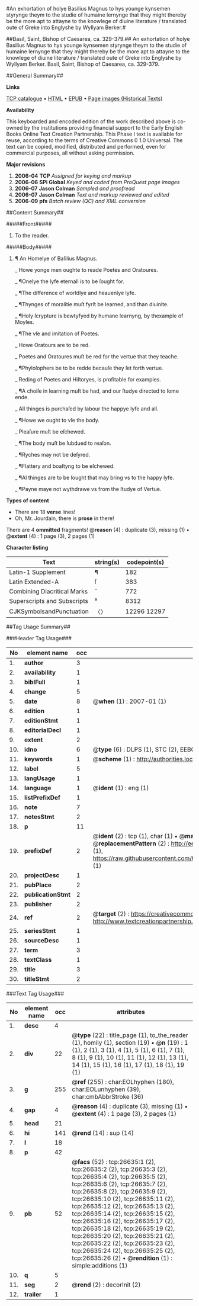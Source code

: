 #An exhortation of holye Basilius Magnus to hys younge kynsemen styrynge theym to the studie of humaine lernynge that they might thereby be the more apt to attayne to the knowlege of diuine literature / translated oute of Greke into Englyshe by Wyllyam Berker.#

##Basil, Saint, Bishop of Caesarea, ca. 329-379.##
An exhortation of holye Basilius Magnus to hys younge kynsemen styrynge theym to the studie of humaine lernynge that they might thereby be the more apt to attayne to the knowlege of diuine literature / translated oute of Greke into Englyshe by Wyllyam Berker.
Basil, Saint, Bishop of Caesarea, ca. 329-379.

##General Summary##

**Links**

[TCP catalogue](http://www.ota.ox.ac.uk/tcp/)  • 
[HTML](http://tei.it.ox.ac.uk/tcp/Texts-HTML/free/A05/A05286.html)  • 
[EPUB](http://tei.it.ox.ac.uk/tcp/Texts-EPUB/free/A05/A05286.epub) • 
[Page images (Historical Texts)](https://data.historicaltexts.jisc.ac.uk/view?pubId=eebo-23440288e&pageId=eebo-23440288e-26635-1)

**Availability**

This keyboarded and encoded edition of the
	       work described above is co-owned by the institutions
	       providing financial support to the Early English Books
	       Online Text Creation Partnership. This Phase I text is
	       available for reuse, according to the terms of Creative
	       Commons 0 1.0 Universal. The text can be copied,
	       modified, distributed and performed, even for
	       commercial purposes, all without asking permission.

**Major revisions**

1. __2006-04__ __TCP__ *Assigned for keying and markup*
1. __2006-06__ __SPi Global__ *Keyed and coded from ProQuest page images*
1. __2006-07__ __Jason Colman__ *Sampled and proofread*
1. __2006-07__ __Jason Colman__ *Text and markup reviewed and edited*
1. __2006-09__ __pfs__ *Batch review (QC) and XML conversion*

##Content Summary##

#####Front#####

1. To the reader.

#####Body#####

1. ¶ An Homelye of Baſilius Magnus.

    _ Howe yonge men oughte to reade Poetes and Oratoures.

    _ ¶Onelye the lyfe eternall is to be ſought for.

    _ ¶The difference of worldlye and heauenlye lyfe.

    _ ¶Thynges of moralitie muſt fyrſt be learned, and than diuinite.

    _ ¶Holy ſcrypture is bewtyfyed by humane learnyng, by thexample of Moyſes.

    _ ¶The vſe and imitation of Poetes.

    _ Howe Oratours are to be red.

    _ Poetes and Oratoures muſt be red for the vertue that they teache.

    _ ¶Phyloſophers be to be redde becauſe they ſet forth vertue.

    _ Reding of Poetes and Hiſtoryes, is profitable for examples.

    _ ¶A choiſe in learning muſt be had, and our ſtudye directed to ſome ende.

    _ All thinges is purchaſed by labour the happye lyfe and all.

    _ ¶Howe we ought to vſe the body.

    _ Pleaſure muſt be eſchewed.

    _ ¶The body muſt be ſubdued to reaſon.

    _ ¶Ryches may not be deſyred.

    _ ¶Flattery and boaſtyng to be eſchewed.

    _ ¶Al thinges are to be ſought that may bring vs to the happy lyfe.

    _ ¶Payne maye not wythdrawe vs from the ſtudye of Vertue.

**Types of content**

  * There are 18 **verse** lines!
  * Oh, Mr. Jourdain, there is **prose** in there!

There are 4 **ommitted** fragments! 
 @__reason__ (4) : duplicate (3), missing (1)  •  @__extent__ (4) : 1 page (3), 2 pages (1)

**Character listing**


|Text|string(s)|codepoint(s)|
|---|---|---|
|Latin-1 Supplement|¶|182|
|Latin Extended-A|ſ|383|
|Combining             Diacritical Marks|̄|772|
|Superscripts             and Subscripts|⁸|8312|
|CJKSymbolsandPunctuation|〈〉|12296 12297|

##Tag Usage Summary##

###Header Tag Usage###

|No|element name|occ|attributes|
|---|---|---|---|
|1.|__author__|3||
|2.|__availability__|1||
|3.|__biblFull__|1||
|4.|__change__|5||
|5.|__date__|8| @__when__ (1) : 2007-01 (1)|
|6.|__edition__|1||
|7.|__editionStmt__|1||
|8.|__editorialDecl__|1||
|9.|__extent__|2||
|10.|__idno__|6| @__type__ (6) : DLPS (1), STC (2), EEBO-CITATION (1), OCLC (1), VID (1)|
|11.|__keywords__|1| @__scheme__ (1) : http://authorities.loc.gov/ (1)|
|12.|__label__|5||
|13.|__langUsage__|1||
|14.|__language__|1| @__ident__ (1) : eng (1)|
|15.|__listPrefixDef__|1||
|16.|__note__|7||
|17.|__notesStmt__|2||
|18.|__p__|11||
|19.|__prefixDef__|2| @__ident__ (2) : tcp (1), char (1)  •  @__matchPattern__ (2) : ([0-9\-]+):([0-9IVX]+) (1), (.+) (1)  •  @__replacementPattern__ (2) : http://eebo.chadwyck.com/downloadtiff?vid=$1&page=$2 (1), https://raw.githubusercontent.com/textcreationpartnership/Texts/master/tcpchars.xml#$1 (1)|
|20.|__projectDesc__|1||
|21.|__pubPlace__|2||
|22.|__publicationStmt__|2||
|23.|__publisher__|2||
|24.|__ref__|2| @__target__ (2) : https://creativecommons.org/publicdomain/zero/1.0/ (1), http://www.textcreationpartnership.org/docs/. (1)|
|25.|__seriesStmt__|1||
|26.|__sourceDesc__|1||
|27.|__term__|3||
|28.|__textClass__|1||
|29.|__title__|3||
|30.|__titleStmt__|2||


###Text Tag Usage###

|No|element name|occ|attributes|
|---|---|---|---|
|1.|__desc__|4||
|2.|__div__|22| @__type__ (22) : title_page (1), to_the_reader (1), homily (1), section (19)  •  @__n__ (19) : 1 (1), 2 (1), 3 (1), 4 (1), 5 (1), 6 (1), 7 (1), 8 (1), 9 (1), 10 (1), 11 (1), 12 (1), 13 (1), 14 (1), 15 (1), 16 (1), 17 (1), 18 (1), 19 (1)|
|3.|__g__|255| @__ref__ (255) : char:EOLhyphen (180), char:EOLunhyphen (39), char:cmbAbbrStroke (36)|
|4.|__gap__|4| @__reason__ (4) : duplicate (3), missing (1)  •  @__extent__ (4) : 1 page (3), 2 pages (1)|
|5.|__head__|21||
|6.|__hi__|141| @__rend__ (14) : sup (14)|
|7.|__l__|18||
|8.|__p__|42||
|9.|__pb__|52| @__facs__ (52) : tcp:26635:1 (2), tcp:26635:2 (2), tcp:26635:3 (2), tcp:26635:4 (2), tcp:26635:5 (2), tcp:26635:6 (2), tcp:26635:7 (2), tcp:26635:8 (2), tcp:26635:9 (2), tcp:26635:10 (2), tcp:26635:11 (2), tcp:26635:12 (2), tcp:26635:13 (2), tcp:26635:14 (2), tcp:26635:15 (2), tcp:26635:16 (2), tcp:26635:17 (2), tcp:26635:18 (2), tcp:26635:19 (2), tcp:26635:20 (2), tcp:26635:21 (2), tcp:26635:22 (2), tcp:26635:23 (2), tcp:26635:24 (2), tcp:26635:25 (2), tcp:26635:26 (2)  •  @__rendition__ (1) : simple:additions (1)|
|10.|__q__|5||
|11.|__seg__|2| @__rend__ (2) : decorInit (2)|
|12.|__trailer__|1||
